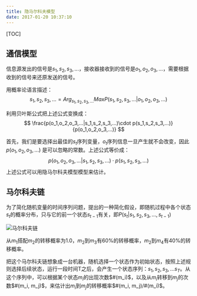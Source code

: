 ```yaml
---
title: 隐马尔科夫模型
date: 2017-01-20 10:37:10
---
```

[TOC]

## 通信模型
信息源发出的信号是$s_1,s_2,s_3,...$，接收器接收到的信号是$o_1,o_2,o_3,...$，需要根据收到的信号来还原发送的信号。

用概率论语言描述：
$$
s_1,s_2,s_3,... = Arg_{s_1,s_2,s_3,...} Max P(s_1,s_2,s_3,...|o_1,o_2,o_3,...)
$$

利用贝叶斯公式把上述公式变换成：
$$
\frac{p(o_1,o_2,o_3,...|s_1,s_2,s_3,...)\cdot p(s_1,s_2,s_3,...)}{p(o_1,o_2,o_3,...)}
$$

首先，我们是要选择出最佳的$s_t$序列变量，$o_t$序列信息一旦产生就不会改变，因此 $p(o_1,o_2,o_3,...)$ 是可以忽略的常数。上述公式等价成：
$$
p(o_1,o_2,o_3,...|s_1,s_2,s_3,...)\cdot p(s_1,s_2,s_3,...)
$$
上述公式可以用隐马尔科夫模型模型来估计。

## 马尔科夫链
为了简化随机变量的时间序列问题，提出的一种简化假设，即随机过程中各个状态$s_t$的概率分布，只与它的前一个状态$s_{t-1}$有关，即$P(s_t|s_1,s_2,s_3,...,s_{t-1})$

![马尔科夫链](http://oa5sa0jqw.bkt.clouddn.com/75099ddd4e7240655155691d5ce0c659.png)

从$m_1$搭配$m_2$的转移概率为1.0，$m_2$到$m_3$有60%的转移概率，$m_2$到$m_4$有40%的转移概率。

把这个马尔科夫链想象成一台机器，随机选择一个状态作为初始状态，按照上述规则选择后续状态，运行一段时间T之后，会产生一个状态序列：$s_1,s_2,s_3,...s_T$。从这个序列中，可以根据某个状态$m_i$的出现次数$#(m_i)$，以及从$m_i$转移到$m_j$的次数$#(m_i, m_j)$，来估计出$m_i$到$m_j$的转移概率$#(m_i, m_j)/#(m_i)$。
